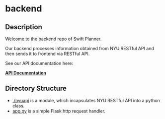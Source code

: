 # backend

## Description
Welcome to the backend repo of Swift Planner. 

Our backend processes information obtained from NYU RESTful API and then sends it to frontend via RESTful API.

See our API documentation here:

**[API Documentation](https://documenter.getpostman.com/view/3744743/swift-planner/RVtvpsou)**

##  Directory Structure
* [./nyuapi](h)  is a module, which incapsulates NYU RESTful API into a python class.
* [app.py](https://github.com/NYUer/backend/blob/master/app.py) is a simple Flask http request handler.
